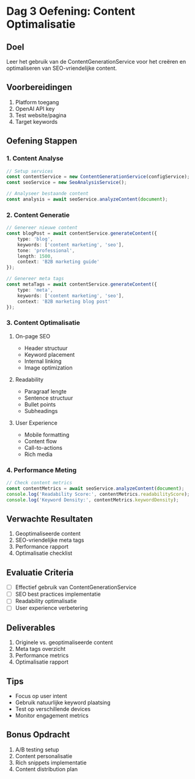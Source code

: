 # Dag 3 Oefening: Content Optimalisatie

## Doel
Leer het gebruik van de ContentGenerationService voor het creëren en optimaliseren van SEO-vriendelijke content.

## Voorbereidingen
1. Platform toegang
2. OpenAI API key
3. Test website/pagina
4. Target keywords

## Oefening Stappen

### 1. Content Analyse
```typescript
// Setup services
const contentService = new ContentGenerationService(configService);
const seoService = new SeoAnalysisService();

// Analyseer bestaande content
const analysis = await seoService.analyzeContent(document);
```

### 2. Content Generatie
```typescript
// Genereer nieuwe content
const blogPost = await contentService.generateContent({
    type: 'blog',
    keywords: ['content marketing', 'seo'],
    tone: 'professional',
    length: 1500,
    context: 'B2B marketing guide'
});

// Genereer meta tags
const metaTags = await contentService.generateContent({
    type: 'meta',
    keywords: ['content marketing', 'seo'],
    context: 'B2B marketing blog post'
});
```

### 3. Content Optimalisatie
1. On-page SEO
   - Header structuur
   - Keyword placement
   - Internal linking
   - Image optimization

2. Readability
   - Paragraaf lengte
   - Sentence structuur
   - Bullet points
   - Subheadings

3. User Experience
   - Mobile formatting
   - Content flow
   - Call-to-actions
   - Rich media

### 4. Performance Meting
```typescript
// Check content metrics
const contentMetrics = await seoService.analyzeContent(document);
console.log('Readability Score:', contentMetrics.readabilityScore);
console.log('Keyword Density:', contentMetrics.keywordDensity);
```

## Verwachte Resultaten
1. Geoptimaliseerde content
2. SEO-vriendelijke meta tags
3. Performance rapport
4. Optimalisatie checklist

## Evaluatie Criteria
- [ ] Effectief gebruik van ContentGenerationService
- [ ] SEO best practices implementatie
- [ ] Readability optimalisatie
- [ ] User experience verbetering

## Deliverables
1. Originele vs. geoptimaliseerde content
2. Meta tags overzicht
3. Performance metrics
4. Optimalisatie rapport

## Tips
- Focus op user intent
- Gebruik natuurlijke keyword plaatsing
- Test op verschillende devices
- Monitor engagement metrics

## Bonus Opdracht
1. A/B testing setup
2. Content personalisatie
3. Rich snippets implementatie
4. Content distribution plan
